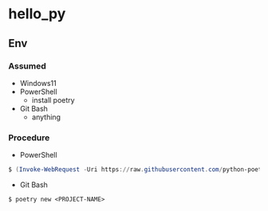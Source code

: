 # hello_py

## Env

### Assumed

- Windows11
- PowerShell
  - install poetry
- Git Bash
  - anything

### Procedure

- PowerShell

```powershell
$ (Invoke-WebRequest -Uri https://raw.githubusercontent.com/python-poetry/poetry/master/get-poetry.py -UseBasicParsing).Content | python -
```

- Git Bash

```m5
$ poetry new <PROJECT-NAME>
```
